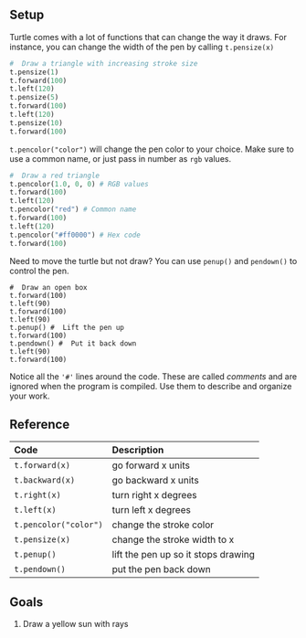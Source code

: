 ## Setup

Turtle comes with a lot of functions that can change the way it draws.
For instance, you can change the width of the pen by calling
`t.pensize(x)`

```python
#  Draw a triangle with increasing stroke size
t.pensize(1)
t.forward(100)
t.left(120)
t.pensize(5)
t.forward(100)
t.left(120)
t.pensize(10)
t.forward(100)
```

`t.pencolor("color")` will change the pen color to your choice. Make
sure to use a common name, or just pass in number as `rgb` values.

```python
#  Draw a red triangle
t.pencolor(1.0, 0, 0) # RGB values
t.forward(100)
t.left(120)
t.pencolor("red") # Common name
t.forward(100)
t.left(120)
t.pencolor("#ff0000") # Hex code
t.forward(100)
```
Need to move the turtle but not draw? You can use `penup()` and
 `pendown()` to control the pen.

```
#  Draw an open box
t.forward(100)
t.left(90)
t.forward(100)
t.left(90)
t.penup() #  Lift the pen up
t.forward(100)
t.pendown() #  Put it back down
t.left(90)
t.forward(100)
```
Notice all the `'#'` lines around the code. These are called *comments*
and are ignored when the program is compiled. Use them to describe and
organize your work.
## Reference

| Code          | Description   |
| :------------ |:------------- |
| `t.forward(x)`  | go forward x units  |
| `t.backward(x)` | go backward x units |
| `t.right(x)`    | turn right x degrees|
| `t.left(x)`     | turn left x degrees |
| `t.pencolor("color")` | change the stroke color |
| `t.pensize(x)` | change the stroke width to x |
| `t.penup()` | lift the pen up so it stops drawing |
| `t.pendown()` | put the pen back down |

## Goals
1. Draw a yellow sun with rays